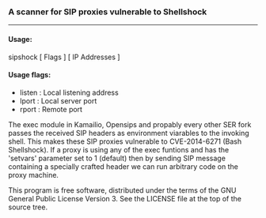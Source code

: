 ### A scanner for SIP proxies vulnerable to Shellshock
---

#### Usage:
sipshock [ Flags ] [ IP Addresses ]

#### Usage flags:
- listen : Local listening address
- lport  : Local server port
- rport  : Remote port

The exec module in Kamailio, Opensips and propably every other SER fork
passes the received SIP headers as environment viarables to the invoking shell.
This makes these SIP proxies vulnerable to CVE-2014-6271 (Bash Shellshock).
If a proxy is using any of the exec funtions and has the 'setvars' parameter set to 1 (default)
then by sending SIP message containing a specially crafted header we can run arbitrary code on the
proxy machine.


This program is free software, distributed under the terms of
the GNU General Public License Version 3. See the LICENSE file
at the top of the source tree.
